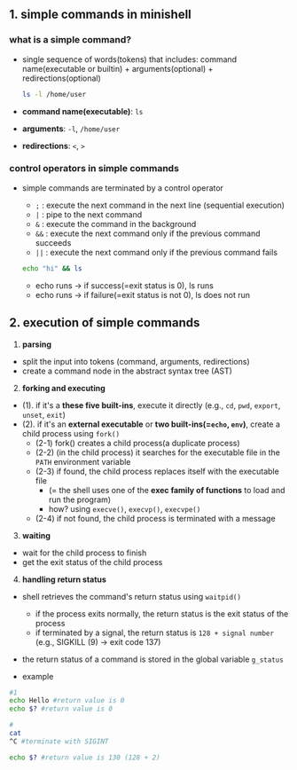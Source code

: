## 1. simple commands in minishell
### what is a simple command?
- single sequence of words(tokens) that includes: command name(executable or builtin) + arguments(optional) + redirections(optional)

	```bash
	ls -l /home/user
	```

- **command name(executable)**: `ls`
- **arguments**: `-l`, `/home/user`
- **redirections**: `<`, `>`

### control operators in simple commands
- simple commands are terminated by a control operator
	- `;` : execute the next command in the next line (sequential execution)
	- `|` : pipe to the next command
	- `&` : execute the command in the background
	- `&&` : execute the next command only if the previous command succeeds
	- `||` : execute the next command only if the previous command fails

	```bash
	echo "hi" && ls
	```
	- echo runs -> if success(=exit status is 0), ls runs
	- echo runs -> if failure(=exit status is not 0), ls does not run
## 2. execution of simple commands
1. **parsing**
- split the input into tokens (command, arguments, redirections)
- create a command node in the abstract syntax tree (AST)

2. **forking and executing**
- (1). if it's a **these five built-ins**, execute it directly (e.g., `cd`, `pwd`, `export`, `unset`, `exit`)
- (2). if it's an **external executable** or **two built-ins(=`echo`, `env`)**, create a child process using `fork()`
	- (2-1) fork() creates a child process(a duplicate process)
	- (2-2) (in the child process) it searches for the executable file in the `PATH` environment variable
	- (2-3) if found, the child process replaces itself with the executable file
		- (= the shell uses one of the **exec family of functions** to load and run the program)
		- how? using `execve()`, `execvp()`, `execvpe()`
	- (2-4) if not found, the child process is terminated with a message

3. **waiting**
- wait for the child process to finish
- get the exit status of the child process

4. **handling return status**
- shell retrieves the command's return status using `waitpid()`
	- if the process exits normally, the return status is the exit status of the process
	- if terminated by a signal, the return status is `128 + signal number`
	(e.g., SIGKILL (9) -> exit code 137)
- the return status of a command is stored in the global variable `g_status`

- example
```bash
#1
echo Hello #return value is 0
echo $? #return value is 0

#
cat
^C #terminate with SIGINT

echo $? #return value is 130 (128 + 2)

```



